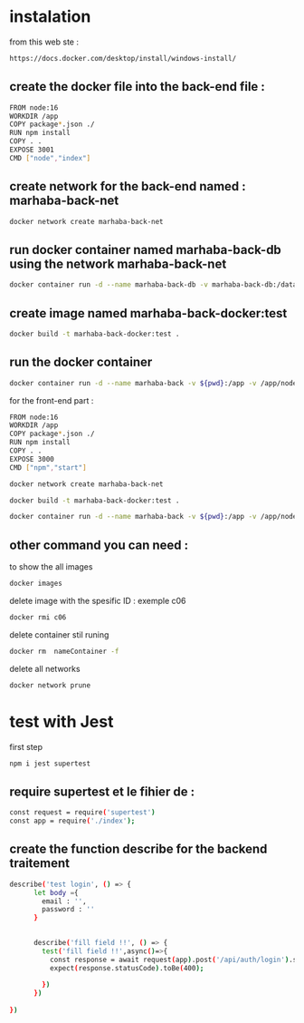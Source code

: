 # instalation 

 from this web ste : 
```bash
https://docs.docker.com/desktop/install/windows-install/
```

## create the docker file into the back-end file  : 
 
```bash
FROM node:16
WORKDIR /app
COPY package*.json ./
RUN npm install
COPY . . 
EXPOSE 3001
CMD ["node","index"]

```
## create network for the back-end named :  marhaba-back-net
```bash
docker network create marhaba-back-net
```
##  run  docker container named  marhaba-back-db  using the network marhaba-back-net

```bash
docker container run -d --name marhaba-back-db -v marhaba-back-db:/data/db --network marhaba-back-net mongo
```

##  create image named marhaba-back-docker:test 

```bash
docker build -t marhaba-back-docker:test .
```

##  run  the docker container 

```bash
docker container run -d --name marhaba-back -v ${pwd}:/app -v /app/node_modules --network marhaba-back-net -p 3001:3001 marhaba-back-docker:test
```

for the front-end  part   :
```bash
FROM node:16
WORKDIR /app
COPY package*.json ./
RUN npm install
COPY . . 
EXPOSE 3000
CMD ["npm","start"]
```


```bash
docker network create marhaba-back-net
```

```bash
docker build -t marhaba-back-docker:test .
```
```bash
docker container run -d --name marhaba-back -v ${pwd}:/app -v /app/node_modules --network marhaba-back-net -p 3001:3001 marhaba-back-docker:test
```

## other command you can need :
to show the all images 
```bash
docker images
```
delete image with the spesific ID : exemple c06
```bash
docker rmi c06
```
delete container stil runing 
```bash
docker rm  nameContainer -f
```
delete all networks 
```bash
docker network prune
```

# test with Jest 

first step
```bash
npm i jest supertest
```

## require supertest et le fihier de   : 
 
```bash
const request = require('supertest')
const app = require('./index');

```
## create the function describe for the backend traitement 
```bash
describe('test login', () => {
      let body ={
        email : '',
        password : ''
      }
      

      describe('fill field !!', () => {
        test('fill field !!',async()=>{
          const response = await request(app).post('/api/auth/login').send(body);
          expect(response.statusCode).toBe(400);
          
        })
      })
 
})
